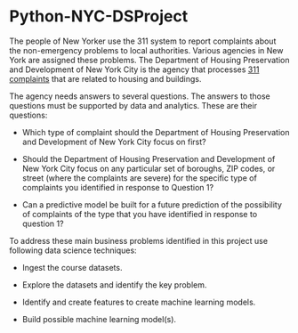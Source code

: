 # Python-NYC-DSProject

The people of New Yorker use the 311 system to report complaints about the non-emergency problems to local authorities. Various agencies in New York are assigned these problems. The Department of Housing Preservation and Development of New York City is the agency that processes [311 complaints](https://data.cityofnewyork.us/Social-Services/311-Service-Requests-from-2010-to-Present/erm2-nwe9) that are related to housing and buildings.

The agency needs answers to several questions. The answers to those questions must be supported by data and analytics. These are their  questions:

* Which type of complaint should the Department of Housing Preservation and Development of New York City focus on first?

* Should the Department of Housing Preservation and Development of New York City focus on any particular set of boroughs, ZIP codes, or street (where the complaints are severe) for the specific type of complaints you identified in response to Question 1?

* Can a predictive model be built for a future prediction of the possibility of complaints of the type that you have identified in response to question 1?


To address these main business problems identified in this project use following data science techniques:

* Ingest the course datasets.

* Explore the datasets and identify the key problem.

* Identify and create features to create machine learning models.

* Build possible machine learning model(s).
